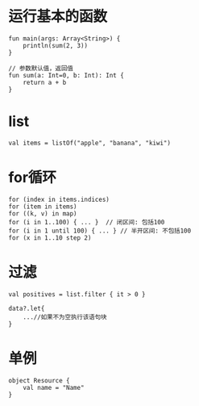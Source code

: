 
# 运行基本的函数

	fun main(args: Array<String>) {
	    println(sum(2, 3))
	}
	
	// 参数默认值，返回值
	fun sum(a: Int=0, b: Int): Int {
	    return a + b
	}


# list

	val items = listOf("apple", "banana", "kiwi")
    



# for循环

	for (index in items.indices) 
	for (item in items)
	for ((k, v) in map) 
	for (i in 1..100) { ... }  // 闭区间: 包括100
	for (i in 1 until 100) { ... } // 半开区间: 不包括100
	for (x in 1..10 step 2) 


# 过滤

	val positives = list.filter { it > 0 }

	data?.let{
		...//如果不为空执行该语句块
	}


# 单例

	object Resource {
		val name = "Name"
	}